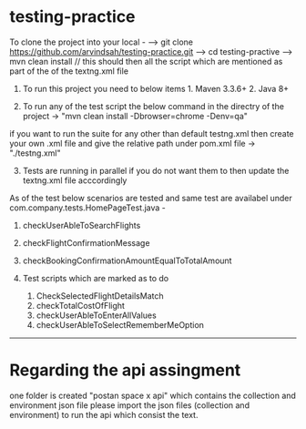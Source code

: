 # testing-practice

To clone the project into your local -
--> git clone https://github.com/arvindsah/testing-practice.git
--> cd testing-practive
--> mvn clean install // this should then all the script which are mentioned as part of the of the textng.xml file

1. To run this project you need to below items 
		1. Maven 3.3.6+
		2. Java 8+

2. To run any of the test script the below command in the directry of the project
	-> "mvn clean install -Dbrowser=chrome -Denv=qa"
	
	
if you want to run the suite for any other than default testng.xml then create your own .xml file and 
give the relative path under pom.xml file 
 	-> "<suiteXmlFiles><suiteXmlFile>./testng.xml</suiteXmlFile>"

3. Tests are running in parallel if you do not want them to then update the textng.xml file acccordingly 	
 
 As of the test below scenarios are tested and same test are availabel under com.company.tests.HomePageTest.java - 
 1. checkUserAbleToSearchFlights
 2. checkFlightConfirmationMessage
 3. checkBookingConfirmationAmountEqualToTotalAmount
 
4. Test scripts which are marked as to do 
	1. CheckSelectedFlightDetailsMatch
	2. checkTotalCostOfFlight
	3. checkUserAbleToEnterAllValues
	4. checkUserAbleToSelectRememberMeOption 
 
 
 
 
***********************************************************************

# Regarding the api assingment
one folder is created "postan space x api" which contains the collection and environment json file
please import the json files (collection and environment) to run the api which consist the text. 
 
						
						
